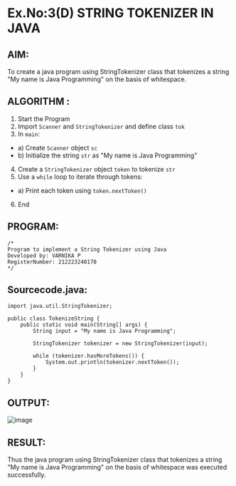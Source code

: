 # Ex.No:3(D) STRING TOKENIZER IN JAVA

## AIM:
To create a java program using StringTokenizer class that tokenizes a string "My name is Java Programming" on the basis of whitespace.

## ALGORITHM :
1.	Start the Program
2.	Import `Scanner` and `StringTokenizer` and define class `tok`
3.	In `main`:
-	a) Create `Scanner` object `sc`
-	b) Initialize the string `str` as "My name is Java Programming"
4.	Create a `StringTokenizer` object `token` to tokenize `str`
5.	Use a `while` loop to iterate through tokens:
-	a) Print each token using `token.nextToken()`
6.	End




## PROGRAM:
 ```
/*
Program to implement a String Tokenizer using Java
Developed by: VARNIKA P
RegisterNumber: 212223240170 
*/
```

## Sourcecode.java:

```
import java.util.StringTokenizer;

public class TokenizeString {
    public static void main(String[] args) {
        String input = "My name is Java Programming";

        StringTokenizer tokenizer = new StringTokenizer(input);

        while (tokenizer.hasMoreTokens()) {
            System.out.println(tokenizer.nextToken());
        }
    }
}
```






## OUTPUT:

![image](https://github.com/user-attachments/assets/eca1099c-f968-428e-937c-54116b9d2a96)


## RESULT:
Thus the java program using StringTokenizer class that tokenizes a string "My name is Java Programming" on the basis of whitespace was executed successfully.
